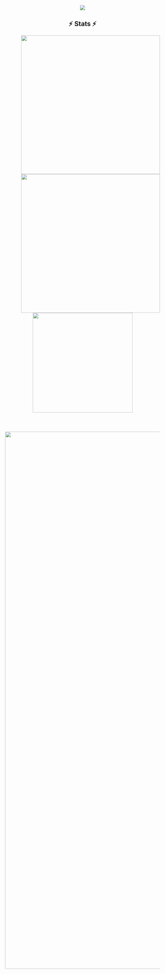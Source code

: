 <h1 align="center">
  <a href="https://git.io/typing-svg">
    <img src="https://readme-typing-svg.herokuapp.com/?color=%23FF0000&lines=Hello,+There!+👋;I´m+Santino+González!;Nice+to+meet+you!&center=true&size=20">
  </a>
</h1>

<h2 align="center">⚡ Stats ⚡</h2>

<img align="right" width=452 src="https://github-readme-streak-stats.herokuapp.com?user=Santino-Gonzalez&theme=chartreuse-dark" />
<img align="right" width=452 src="https://github-readme-stats.vercel.app/api?username=Santino-Gonzalez&show_icons=true&theme=chartreuse-dark" />

<br><br><br><br><br><br><br><br><br>

<div align=center>
    <a href="https://github.com/anuraghazra/github-readme-stats">
      <img width=325 align="center" src="https://github-readme-stats.vercel.app/api/top-langs/?username=Santino-Gonzalez&theme=chartreuse-dark" />
    </a>
  </div>

<br><br>

<div align=center>
    <a href="https://github.com/anuraghazra/github-readme-stats">
      <img width=1750 align="center" src="https://activity-graph.herokuapp.com/graph?username=Santino-Gonzalez&theme=chartreuse-dark&hide_border=true" />
    </a>
  </div>

<!--
**Santino-Gonzalez/Santino-Gonzalez** is a ✨ _special_ ✨ repository because its `README.md` (this file) appears on your GitHub profile.

Here are some ideas to get you started:

- 🔭 I’m currently working on ...
- 🌱 I’m currently learning ...
- 👯 I’m looking to collaborate on ...
- 🤔 I’m looking for help with ...
- 💬 Ask me about ...
- 📫 How to reach me: ...
- 😄 Pronouns: ...
- ⚡ Fun fact: ...
-->
